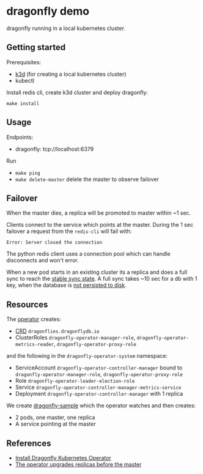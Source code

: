 # dragonfly demo

dragonfly running in a local kubernetes cluster.

## Getting started

Prerequisites:

- [k3d](https://k3d.io/) (for creating a local kubernetes cluster)
- kubectl

Install redis cli, create k3d cluster and deploy dragonfly:

```
make install
```

## Usage

Endpoints:

- dragonfly: tcp://localhost:6379

Run

- `make ping`
- `make delete-master` delete the master to observe failover

## Failover

When the master dies, a replica will be promoted to master within ~1 sec.

Clients connect to the service which points at the master. During the 1 sec failover a request from the `redis-cli` will fail with:

```
Error: Server closed the connection
```

The python redis client uses a connection pool which can handle disconnects and won't error.

When a new pod starts in an existing cluster its a replica and does a full sync to reach the [stable sync state](https://github.com/dragonflydb/dragonfly/issues/1132).
A full sync takes ~10 sec for a db with 1 key, when the database is [not persisted to disk](https://www.dragonflydb.io/docs/managing-dragonfly/operator/snapshot-pvc).

## Resources

The [operator](https://github.com/dragonflydb/dragonfly-operator/blob/main/manifests/dragonfly-operator.yaml) creates:

- [CRD](https://github.com/dragonflydb/dragonfly-operator/blob/main/api/v1alpha1/dragonfly_types.go) `dragonflies.dragonflydb.io`
- ClusterRoles `dragonfly-operator-manager-role`, `dragonfly-operator-metrics-reader`, `dragonfly-operator-proxy-role`

and the following in the `dragonfly-operator-system` namespace:

- ServiceAccount `dragonfly-operator-controller-manager` bound to `dragonfly-operator-manager-role`, `dragonfly-operator-proxy-role`
- Role `dragonfly-operator-leader-election-role`
- Service `dragonfly-operator-controller-manager-metrics-service`
- Deployment `dragonfly-operator-controller-manager` with 1 replica

We create [dragonfly-sample](infra/dragonfly.yaml) which the operator watches and then creates:

- 2 pods, one master, one replica
- A service pointing at the master

## References

- [Install Dragonfly Kubernetes Operator](https://www.dragonflydb.io/docs/managing-dragonfly/operator/installation)
- [The operator upgrades replicas before the master](https://github.com/dragonflydb/dragonfly-operator/issues/61)
